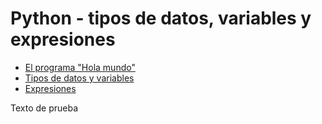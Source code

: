 # Python - tipos de datos, variables y expresiones

- [El programa "Hola mundo"](https://github.com/programacion-sig-2020/leccion-03-python-tipos-variables-expresiones/blob/master/hola-mundo.ipynb)
- [Tipos de datos y variables](https://github.com/programacion-sig-2020/leccion-03-python-tipos-variables-expresiones/blob/master/tipos-variables.ipynb)
- [Expresiones](https://github.com/programacion-sig-2020/leccion-03-python-tipos-variables-expresiones/blob/master/expresiones.ipynb)


Texto de prueba
